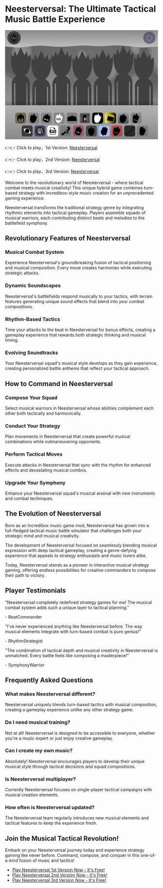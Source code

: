 # Neesterversal: The Ultimate Tactical Music Battle Experience

![Neesterversal](https://raw.githubusercontent.com/sprunkiscrunkly/neesterversal/refs/heads/main/neesterversal.png "Neesterversal")

👉👉 Click to play，1st Version: [Neesterversal](https://sprunksters.com/neesterversal/ "Neesterversal")

👉👉 Click to play，2nd Version: [Neesterversal](https://sprunkiscrunkly.com/neesterversal/ "Neesterversal")

👉👉 Click to play，3rd Version: [Neesterversal](https://sprunkipyramixed.com/neesterversal/ "Neesterversal")

Welcome to the revolutionary world of Neesterversal - where tactical combat meets musical creativity! This unique hybrid game combines turn-based strategy with Incredibox-style music creation for an unprecedented gaming experience.

Neesterversal transforms the traditional strategy genre by integrating rhythmic elements into tactical gameplay. Players assemble squads of musical warriors, each contributing distinct beats and melodies to the battlefield symphony.

## Revolutionary Features of Neesterversal

### Musical Combat System

Experience Neesterversal's groundbreaking fusion of tactical positioning and musical composition. Every move creates harmonies while executing strategic attacks.

### Dynamic Soundscapes

Neesterversal's battlefields respond musically to your tactics, with terrain features generating unique sound effects that blend into your combat compositions.

### Rhythm-Based Tactics

Time your attacks to the beat in Neesterversal for bonus effects, creating a gameplay experience that rewards both strategic thinking and musical timing.

### Evolving Soundtracks

Your Neesterversal squad's musical style develops as they gain experience, creating personalized battle anthems that reflect your tactical approach.

## How to Command in Neesterversal

### Compose Your Squad

Select musical warriors in Neesterversal whose abilities complement each other both tactically and harmonically.

### Conduct Your Strategy

Plan movements in Neesterversal that create powerful musical combinations while outmaneuvering opponents.

### Perform Tactical Moves

Execute attacks in Neesterversal that sync with the rhythm for enhanced effects and devastating musical combos.

### Upgrade Your Symphony

Enhance your Neesterversal squad's musical arsenal with new instruments and combat techniques.

## The Evolution of Neesterversal

Born as an Incredibox music game mod, Neesterversal has grown into a full-fledged tactical music battle simulator that challenges both your strategic mind and musical creativity.

The development of Neesterversal focused on seamlessly blending musical expression with deep tactical gameplay, creating a genre-defying experience that appeals to strategy enthusiasts and music lovers alike.

Today, Neesterversal stands as a pioneer in interactive musical strategy gaming, offering endless possibilities for creative commanders to compose their path to victory.

## Player Testimonials

"Neesterversal completely redefined strategy games for me! The musical combat system adds such a unique layer to tactical planning."

\- BeatCommander

"I've never experienced anything like Neesterversal before. The way musical elements integrate with turn-based combat is pure genius!"

\- RhythmStrategist

"The combination of tactical depth and musical creativity in Neesterversal is unmatched. Every battle feels like composing a masterpiece!"

\- SymphonyWarrior

## Frequently Asked Questions

### What makes Neesterversal different?

Neesterversal uniquely blends turn-based tactics with musical composition, creating a gameplay experience unlike any other strategy game.

### Do I need musical training?

Not at all! Neesterversal is designed to be accessible to everyone, whether you're a music expert or just enjoy creative gameplay.

### Can I create my own music?

Absolutely! Neesterversal encourages players to develop their unique musical style through tactical decisions and squad compositions.

### Is Neesterversal multiplayer?

Currently Neesterversal focuses on single-player tactical campaigns with musical creation elements.

### How often is Neesterversal updated?

The Neesterversal team regularly introduces new musical elements and tactical features to keep the experience fresh.

## Join the Musical Tactical Revolution!

Embark on your Neesterversal journey today and experience strategy gaming like never before. Command, compose, and conquer in this one-of-a-kind fusion of music and tactics!

- [Play Neesterversal 1st Version Now - It's Free!](https://sprunksters.com/neesterversal/)
- [Play Neesterversal 2nd Version Now - It's Free!](https://sprunkiscrunkly.com/neesterversal/)
- [Play Neesterversal 3rd Version Now - It's Free!](https://sprunkipyramixed.com/neesterversal/)
